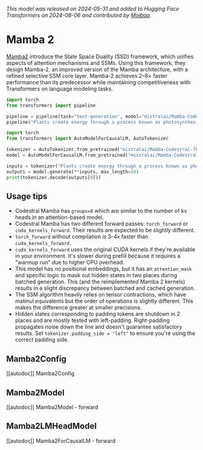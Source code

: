<!--Copyright 2024 The HuggingFace Team. All rights reserved.

Licensed under the Apache License, Version 2.0 (the "License"); you may not use this file except in compliance with
the License. You may obtain a copy of the License at

http://www.apache.org/licenses/LICENSE-2.0

Unless required by applicable law or agreed to in writing, software distributed under the License is distributed on
an "AS IS" BASIS, WITHOUT WARRANTIES OR CONDITIONS OF ANY KIND, either express or implied. See the License for the
specific language governing permissions and limitations under the License.

⚠️ Note that this file is in Markdown but contain specific syntax for our doc-builder (similar to MDX) that may not be
rendered properly in your Markdown viewer.

-->
*This model was released on 2024-05-31 and added to Hugging Face Transformers on 2024-08-06 and contributed by [Molbap](https://huggingface.co/Molbap).*

# Mamba 2

[Mamba2](https://huggingface.co/papers/2405.21060) introduce the State Space Duality (SSD) framework, which unifies aspects of attention mechanisms and SSMs. Using this framework, they design Mamba-2, an improved version of the Mamba architecture, with a refined selective SSM core layer. Mamba-2 achieves 2–8× faster performance than its predecessor while maintaining competitiveness with Transformers on language modeling tasks.

<hfoptions id="usage">
<hfoption id="Pipeline">

```py
import torch
from transformers import pipeline

pipeline = pipeline(task="text-generation", model="mistralai/Mamba-Codestral-7B-v0.1", dtype="auto",)
pipeline("Plants create energy through a process known as photosynthesis.")
```

</hfoption>
<hfoption id="AutoModel">

```py
import torch
from transformers import AutoModelForCausalLM, AutoTokenizer

tokenizer = AutoTokenizer.from_pretrained("mistralai/Mamba-Codestral-7B-v0.1")
model = AutoModelForCausalLM.from_pretrained("mistralai/Mamba-Codestral-7B-v0.1", dtype="auto",)

inputs = tokenizer("Plants create energy through a process known as photosynthesis.", return_tensors="pt")
outputs = model.generate(**inputs, max_length=50)
print(tokenizer.decode(outputs[0]))
```

</hfoption>
</hfoptions>

## Usage tips

- Codestral Mamba has `groups=8` which are similar to the number of kv heads in an attention-based model.
- Codestral Mamba has two different forward passes: `torch_forward` or `cuda_kernels_forward`. Their results are expected to be slightly different.
- `torch_forward` without compilation is 3-4x faster than `cuda_kernels_forward`.
- `cuda_kernels_forward` uses the original CUDA kernels if they're available in your environment. It's slower during prefill because it requires a "warmup run" due to higher CPU overhead.
- This model has no positional embeddings, but it has an `attention_mask` and specific logic to mask out hidden states in two places during batched generation. This (and the reimplemented Mamba 2 kernels) results in a slight discrepancy between batched and cached generation.
- The SSM algorithm heavily relies on tensor contractions, which have matmul equivalents but the order of operations is slightly different. This makes the difference greater at smaller precisions.
- Hidden states corresponding to padding tokens are shutdown in 2 places and are mostly tested with left-padding. Right-padding propagates noise down the line and doesn't guarantee satisfactory results. Set `tokenizer.padding_side = "left"` to ensure you're using the correct padding side.

## Mamba2Config

[[autodoc]] Mamba2Config

## Mamba2Model

[[autodoc]] Mamba2Model
    - forward

## Mamba2LMHeadModel

[[autodoc]] Mamba2ForCausalLM
    - forward


